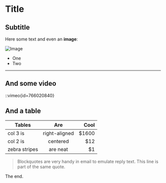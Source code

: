 # Title
## Subtitle

Here some text and even an **image**:

![Image](IMAGE_URL#IMAGE_WIDTHxIMAGE_HEIGHT)

* One
* Two

---

## And some video

::vimeo{id=766020840}


## And a table

| Tables        | Are           | Cool  |
| ------------- |:-------------:| -----:|
| col 3 is      | right-aligned | $1600 |
| col 2 is      | centered      |   $12 |
| zebra stripes | are neat      |    $1 |


> Blockquotes are very handy in email to emulate reply text.
> This line is part of the same quote.


The end.
